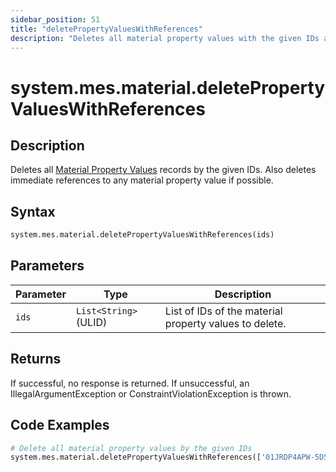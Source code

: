 ```yaml
---
sidebar_position: 51
title: "deletePropertyValuesWithReferences"
description: "Deletes all material property values with the given IDs and any immediate references to this property value if possible."
---
```


# system.mes.material.deletePropertyValuesWithReferences

## Description

Deletes all [Material Property Values](../../data-model/material-model/material-property-value) records by the given IDs.
Also deletes immediate references to any material property value if possible.

## Syntax

```python
system.mes.material.deletePropertyValuesWithReferences(ids)
```

## Parameters

| Parameter | Type                  | Description                                            |
| --------- | --------------------- | ------------------------------------------------------ |
| `ids`     | `List<String>` (ULID) | List of IDs of the material property values to delete. |

## Returns

If successful, no response is returned. If unsuccessful, an IllegalArgumentException or ConstraintViolationException is thrown.

## Code Examples

```python
# Delete all material property values by the given IDs
system.mes.material.deletePropertyValuesWithReferences(['01JRDP4APW-5D56ZQ8C-8949XKYT','01JRE81R3T-YEV59020-VHK88GPN'])
```
